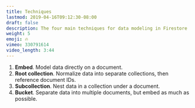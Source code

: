 ```yaml
---
title: Techniques
lastmod: 2019-04-16T09:12:30-08:00
draft: false
description: The four main techniques for data modeling in Firestore
weight: 5
emoji: 🔥
vimeo: 330791614
video_length: 3:44
---
```



1. **Embed**. Model data directly on a document. 
2. **Root collection**. Normalize data into separate collections, then reference document IDs. 
3. **Subcollection**. Nest data in a collection under a document. 
4. **Bucket**. Separate data into multiple documents, but embed as much as possible. 